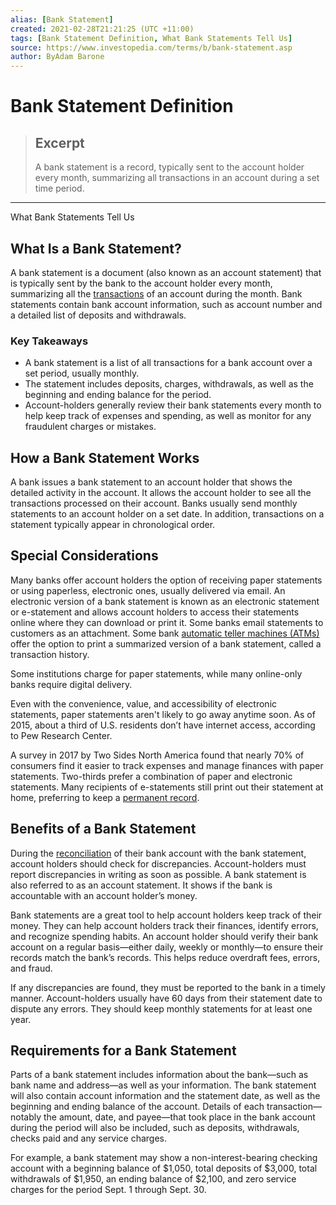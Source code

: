 ```yaml
---
alias: [Bank Statement]
created: 2021-02-28T21:21:25 (UTC +11:00)
tags: [Bank Statement Definition, What Bank Statements Tell Us]
source: https://www.investopedia.com/terms/b/bank-statement.asp
author: ByAdam Barone
---
```


# Bank Statement Definition

> ## Excerpt
> A bank statement is a record, typically sent to the account holder every month, summarizing all transactions in an account during a set time period.

---

What Bank Statements Tell Us
## What Is a Bank Statement?

A bank statement is a document (also known as an account statement) that is typically sent by the bank to the account holder every month, summarizing all the [transactions](https://www.investopedia.com/terms/t/transaction.asp) of an account during the month. Bank statements contain bank account information, such as account number and a detailed list of deposits and withdrawals. 

### Key Takeaways

-   A bank statement is a list of all transactions for a bank account over a set period, usually monthly.    
-   The statement includes deposits, charges, withdrawals, as well as the beginning and ending balance for the period. 
-   Account-holders generally review their bank statements every month to help keep track of expenses and spending, as well as monitor for any fraudulent charges or mistakes.

## How a Bank Statement Works

A bank issues a bank statement to an account holder that shows the detailed activity in the account. It allows the account holder to see all the transactions processed on their account. Banks usually send monthly statements to an account holder on a set date. In addition, transactions on a statement typically appear in chronological order.

## Special Considerations

Many banks offer account holders the option of receiving paper statements or using paperless, electronic ones, usually delivered via email. An electronic version of a bank statement is known as an electronic statement or e-statement and allows account holders to access their statements online where they can download or print it. Some banks email statements to customers as an attachment. Some bank [automatic teller machines (ATMs)](https://www.investopedia.com/terms/a/atm.asp) offer the option to print a summarized version of a bank statement, called a transaction history. 

Some institutions charge for paper statements, while many online-only banks require digital delivery. 

Even with the convenience, value, and accessibility of electronic statements, paper statements aren't likely to go away anytime soon. As of 2015, about a third of U.S. residents don’t have internet access, according to Pew Research Center. 

A survey in 2017 by Two Sides North America found that nearly 70% of consumers find it easier to track expenses and manage finances with paper statements. Two-thirds prefer a combination of paper and electronic statements. Many recipients of e-statements still print out their statement at home, preferring to keep a [permanent record](https://www.investopedia.com/ask/answers/090716/how-long-should-you-keep-bank-statements.asp).

## Benefits of a Bank Statement 

During the [reconciliation](https://www.investopedia.com/terms/r/reconciliation.asp) of their bank account with the bank statement, account holders should check for discrepancies. Account-holders must report discrepancies in writing as soon as possible. A bank statement is also referred to as an account statement. It shows if the bank is accountable with an account holder’s money.

Bank statements are a great tool to help account holders keep track of their money. They can help account holders track their finances, identify errors, and recognize spending habits. An account holder should verify their bank account on a regular basis—either daily, weekly or monthly—to ensure their records match the bank’s records. This helps reduce overdraft fees, errors, and fraud.

If any discrepancies are found, they must be reported to the bank in a timely manner. Account-holders usually have 60 days from their statement date to dispute any errors. They should keep monthly statements for at least one year.

## Requirements for a Bank Statement 

Parts of a bank statement includes information about the bank—such as bank name and address—as well as your information. The bank statement will also contain account information and the statement date, as well as the beginning and ending balance of the account. Details of each transaction—notably the amount, date, and payee—that took place in the bank account during the period will also be included, such as deposits, withdrawals, checks paid and any service charges.

For example, a bank statement may show a non-interest-bearing checking account with a beginning balance of $1,050, total deposits of $3,000, total withdrawals of $1,950, an ending balance of $2,100, and zero service charges for the period Sept. 1 through Sept. 30.
